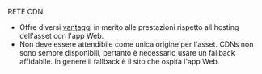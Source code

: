 RETE CDN:

* Offre diversi [vantaggi](/office365/enterprise/content-delivery-networks#how-do-cdns-make-services-work-faster) in merito alle prestazioni rispetto all'hosting dell'asset con l'app Web.
* Non deve essere attendibile come unica origine per l'asset. CDNs non sono sempre disponibili, pertanto è necessario usare un fallback affidabile. In genere il fallback è il sito che ospita l'app Web.